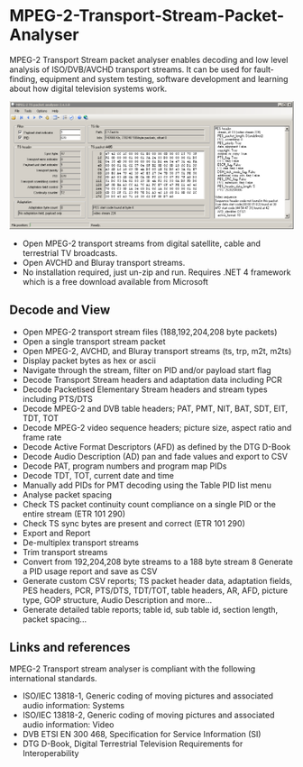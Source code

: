 # MPEG-2-Transport-Stream-Packet-Analyser
MPEG-2 Transport Stream packet analyser enables decoding and low level analysis of ISO/DVB/AVCHD transport streams. It can be used for fault-finding, equipment and system testing, software development and learning about how digital television systems work.

![](screenshots/main.png)

* Open MPEG-2 transport streams from digital satellite, cable and terrestrial TV broadcasts.
* Open AVCHD and Bluray transport streams.
* No installation required, just un-zip and run. Requires .NET 4 framework which is a free download available from Microsoft

## Decode and View

* Open MPEG-2 transport stream files (188,192,204,208 byte packets)
* Open a single transport stream packet
* Open MPEG-2, AVCHD, and Bluray transport streams (ts, trp, m2t, m2ts)
* Display packet bytes as hex or ascii
* Navigate through the stream, filter on PID and/or payload start flag
* Decode Transport Stream headers and adaptation data including PCR
* Decode Packetised Elementary Stream headers and stream types including PTS/DTS
* Decode MPEG-2 and DVB table headers; PAT, PMT, NIT, BAT, SDT, EIT, TDT, TOT
* Decode MPEG-2 video sequence headers; picture size, aspect ratio and frame rate
* Decode Active Format Descriptors (AFD) as defined by the DTG D-Book
* Decode Audio Description (AD) pan and fade values and export to CSV
* Decode PAT, program numbers and program map PIDs
* Decode TDT, TOT, current date and time
* Manually add PIDs for PMT decoding using the Table PID list menu
* Analyse packet spacing
* Check TS packet continuity count compliance on a single PID or the entire stream (ETR 101 290)
* Check TS sync bytes are present and correct (ETR 101 290)
* Export and Report
* De-multiplex transport streams
* Trim transport streams
* Convert from 192,204,208 byte streams to a 188 byte stream
8 Generate a PID usage report and save as CSV
* Generate custom CSV reports; TS packet header data, adaptation fields, PES headers, PCR, PTS/DTS, TDT/TOT, table headers, AR, AFD, picture type, GOP structure, Audio Description and more...
* Generate detailed table reports; table id, sub table id, section length, packet spacing...

## Links and references
MPEG-2 Transport stream analyser is compliant with the following international standards.

* ISO/IEC 13818-1, Generic coding of moving pictures and associated audio information: Systems
* ISO/IEC 13818-2, Generic coding of moving pictures and associated audio information: Video
* DVB ETSI EN 300 468, Specification for Service Information (SI)
* DTG D-Book, Digital Terrestrial Television Requirements for Interoperability
